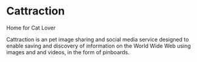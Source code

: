 
# Cattraction

Home for Cat Lover


Cattraction is an pet image sharing and social media service designed to enable saving and discovery of information on the World Wide Web
using images and and videos, in the form of pinboards.
